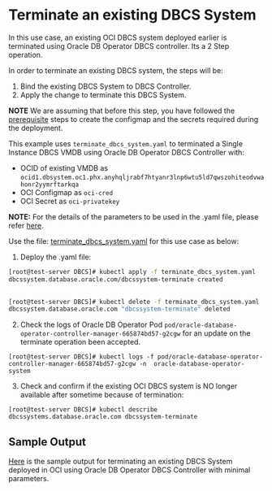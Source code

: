 # Terminate an existing DBCS System

In this use case, an existing OCI DBCS system deployed earlier is terminated using Oracle DB Operator DBCS controller. Its a 2 Step operation.

In order to terminate an existing DBCS system, the steps will be:

1. Bind the existing DBCS System to DBCS Controller.
2. Apply the change to terminate this DBCS System.

**NOTE** We are assuming that before this step, you have followed the [prerequisite](./../README.md#prerequsites-to-deploy-a-dbcs-system-using-oracle-db-operator-dbcs-controller) steps to create the configmap and the secrets required during the deployment.

This example uses `terminate_dbcs_system.yaml` to terminated a Single Instance DBCS VMDB using Oracle DB Operator DBCS Controller with:

- OCID of existing VMDB as `ocid1.dbsystem.oc1.phx.anyhqljrabf7htyanr3lnp6wtu5ld7qwszohiteodvwahonr2yymrftarkqa`
- OCI Configmap as `oci-cred`  
- OCI Secret as `oci-privatekey`  

**NOTE:** For the details of the parameters to be used in the .yaml file, please refer [here](./dbcs_controller_parameters.md).

Use the file: [terminate_dbcs_system.yaml](./terminate_dbcs_system.yaml) for this use case as below:

1. Deploy the .yaml file:  
```sh
[root@test-server DBCS]# kubectl apply -f terminate_dbcs_system.yaml
dbcssystem.database.oracle.com/dbcssystem-terminate created
 

[root@test-server DBCS]# kubectl delete -f terminate_dbcs_system.yaml
dbcssystem.database.oracle.com "dbcssystem-terminate" deleted
```

2. Check the logs of Oracle DB Operator Pod `pod/oracle-database-operator-controller-manager-665874bd57-g2cgw` for an update on the terminate operation been accepted. 

```
[root@test-server DBCS]# kubectl logs -f pod/oracle-database-operator-controller-manager-665874bd57-g2cgw -n  oracle-database-operator-system
```

3. Check and confirm if the existing OCI DBCS system is NO longer available after sometime because of termination:

```
[root@test-server DBCS]# kubectl describe dbcssystems.database.oracle.com dbcssystem-terminate
```

## Sample Output

[Here](./terminate_dbcs_system_sample_output.log) is the sample output for terminating an existing DBCS System deployed in OCI using Oracle DB Operator DBCS Controller with minimal parameters.
